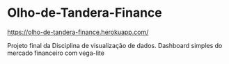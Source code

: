 # Olho-de-Tandera-Finance
https://olho-de-tandera-finance.herokuapp.com/

Projeto final da Disciplina de visualização de dados. Dashboard simples do mercado financeiro com vega-lite
